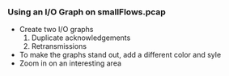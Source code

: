 ### Using an I/O Graph on smallFlows.pcap
- Create two I/O graphs
	1. Duplicate acknowledgements
	2. Retransmissions
- To make the graphs stand out, add a different color and syle
- Zoom in on an interesting area
